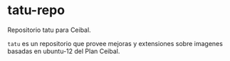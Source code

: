 tatu-repo
=========

Repositorio tatu para Ceibal.

`tatu` es un repositorio que provee mejoras y extensiones sobre imagenes basadas en ubuntu-12 del Plan Ceibal.
